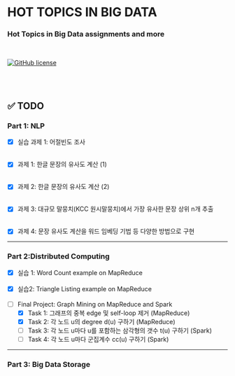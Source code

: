 # HOT TOPICS IN BIG DATA

### Hot Topics in Big Data assignments and more

<br />

[![GitHub license](https://img.shields.io/badge/license-GPL-blue)](https://github.com/joshua-dev/bigdata/blob/master/LICENSE)

<br />​

## :white_check_mark: TODO

### Part 1: NLP

- [x] 실습 과제 1: 어절빈도 조사
  <br/><br/>
  
- [x] 과제 1: 한글 문장의 유사도 계산 (1)
  <br/><br/>
  
- [x] 과제 2: 한글 문장의 유사도 계산 (2)
  <br/><br/>
  
- [x] 과제 3: 대규모 말뭉치(KCC 원시말뭉치)에서 가장 유사한 문장 상위 n개 추출
  <br/><br/>
  
- [x] 과제 4: 문장 유사도 계산을 워드 임베딩 기법 등 다양한 방법으로 구현

<hr />

### Part 2:Distributed Computing

- [x] 실습 1: Word Count example on MapReduce
  <br /><br />
- [x] 실습2: Triangle Listing example on MapReduce
  <br /><br />
- [ ] Final Project: Graph Mining on MapReduce and Spark
  - [x] Task 1: 그래프의 중복 edge 및 self-loop 제거 (MapReduce)
  - [x] Task 2: 각 노드 u의 degree d(u) 구하기 (MapReduce)
  - [ ] Task 3: 각 노드 u마다 u를 포함하는 삼각형의 갯수 t(u) 구하기 (Spark)
  - [ ] Task 4: 각 노드 u마다 군집계수 cc(u) 구하기 (Spark)

<hr />

### Part 3: Big Data Storage

